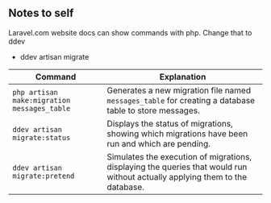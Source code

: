 ## Notes to self

Laravel.com website docs can show commands with php. Change that to ddev

-   ddev artisan migrate

| Command                                     | Explanation                                                                                                                  |
| ------------------------------------------- | ---------------------------------------------------------------------------------------------------------------------------- |
| `php artisan make:migration messages_table` | Generates a new migration file named `messages_table` for creating a database table to store messages.                       |
| `ddev artisan migrate:status`               | Displays the status of migrations, showing which migrations have been run and which are pending.                             |
| `ddev artisan migrate:pretend`              | Simulates the execution of migrations, displaying the queries that would run without actually applying them to the database. |
